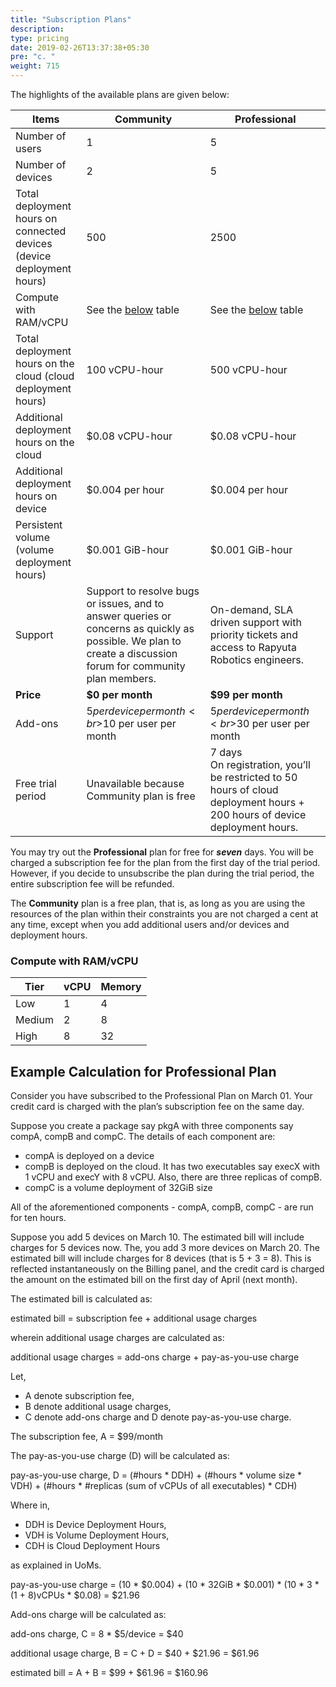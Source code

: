 ```yaml
---
title: "Subscription Plans"
description:
type: pricing
date: 2019-02-26T13:37:38+05:30
pre: "c. "
weight: 715
---
```

The highlights of the available plans are given below:

| Items | Community | Professional |
| ----- | --------- | ------------ |
| Number of users | 1 | 5 |
| Number of devices | 2 | 5 |
| Total deployment hours on connected devices (device deployment hours) | 500 | 2500 |
| Compute with RAM/vCPU | See the [below](/pricing/subscription-plans/#compute-with-ram-vcpu) table | See the [below](/pricing/subscription-plans/#compute-with-ram-vcpu) table |
| Total deployment hours on the cloud (cloud deployment hours) | 100 vCPU-hour | 500 vCPU-hour |
| Additional deployment hours on the cloud | $0.08 vCPU-hour | $0.08 vCPU-hour |
| Additional deployment hours on device | $0.004 per hour | $0.004 per hour |
| Persistent volume (volume deployment hours) | $0.001 GiB-hour | $0.001 GiB-hour |
| Support | Support to resolve bugs or issues, and to answer queries or concerns as quickly as possible. We plan to create a discussion forum for community plan members. | On-demand, SLA driven support with priority tickets and access to Rapyuta Robotics engineers. |
| **Price** | **$0 per month** | **$99 per month** |
| Add-ons | $5 per device per month<br>$10 per user per month | $5 per device per month<br>$30 per user per month |
| Free trial period | Unavailable because Community plan is free | 7 days<br>On registration, you’ll be restricted to 50 hours of cloud deployment hours + 200 hours of device deployment hours. |

You may try out the **Professional** plan for free for ***seven*** days. You will be charged a subscription fee for the plan from the first day of the trial period. However, if you decide to unsubscribe the plan during the trial period, the entire subscription fee will be refunded.

The **Community** plan is a free plan, that is, as long as you are using the resources of the plan within their constraints you are not charged a cent at any time, except when you add additional users and/or devices and deployment hours.

### Compute with RAM/vCPU

| Tier | vCPU | Memory |
| ---- | ---- | ------ |
| Low | 1 | 4 |
| Medium | 2 | 8 |
| High | 8 | 32 | 
 
## Example Calculation for Professional Plan

Consider you have subscribed to the Professional Plan on March 01.
Your credit card is charged with the plan’s subscription fee on the same day.

Suppose you create a package say pkgA with three components say compA,
compB and compC. The details of each component are:

* compA is deployed on a device
* compB is deployed on the cloud. It has two executables say execX
  with 1 vCPU and execY with 8 vCPU. Also, there are three replicas of compB.
* compC is a volume deployment of 32GiB size

All of the aforementioned components - compA, compB, compC - are run for ten hours.

Suppose you add 5 devices on March 10. The estimated bill will include charges for
5 devices now. The, you add 3 more devices on March 20. The estimated bill will include
charges for 8 devices (that is 5 + 3 = 8). This is reflected instantaneously on the
Billing panel, and the credit card is charged the amount on the estimated bill on the
first day of April (next month).

The estimated bill is calculated as:

estimated bill = subscription fee + additional usage charges

wherein additional usage charges are calculated as:

additional usage charges = add-ons charge + pay-as-you-use charge

Let,

* A denote subscription fee,
* B denote additional usage charges,
* C denote add-ons charge and D denote pay-as-you-use charge.
  
The subscription fee, A = $99/month

The pay-as-you-use charge (D) will be calculated as:

pay-as-you-use charge, D = (#hours * DDH) + (#hours * volume size * VDH) + (#hours * #replicas (sum of vCPUs of all executables) * CDH)

Where in,

* DDH is Device Deployment Hours,
* VDH is Volume Deployment Hours,
* CDH is Cloud Deployment Hours
  
as explained in UoMs.

pay-as-you-use charge = (10 * $0.004) + (10 * 32GiB * $0.001) * (10 * 3 * (1 + 8)vCPUs * $0.08) = $21.96

Add-ons charge will be calculated as:

add-ons charge, C = 8 * $5/device = $40

additional usage charge, B = C + D = $40 + $21.96 = $61.96

estimated bill = A + B = $99 + $61.96 = $160.96
